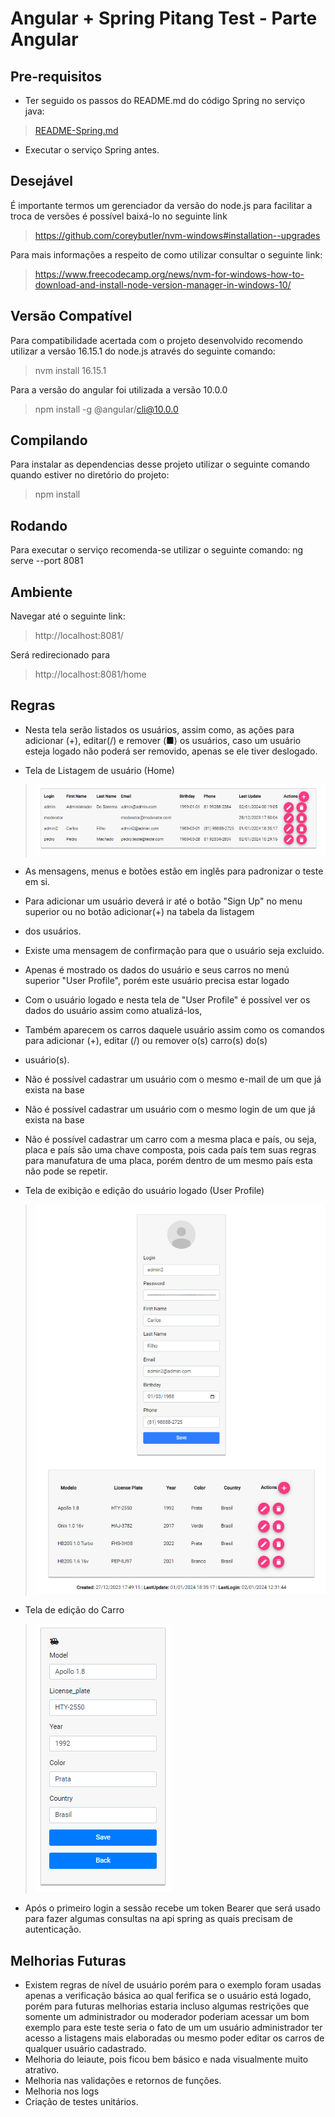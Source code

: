 # Angular + Spring Pitang Test - Parte Angular

## Pre-requisitos
- Ter seguido os passos do README.md do código Spring no serviço java:
> [README-Spring.md](../spring-boot-server/README.md)
- Executar o serviço Spring antes.

## Desejável
É importante termos um gerenciador da versão do node.js para facilitar a troca de versões é possível baixá-lo no seguinte link
> https://github.com/coreybutler/nvm-windows#installation--upgrades

Para mais informações a respeito de como utilizar consultar o seguinte link:
> https://www.freecodecamp.org/news/nvm-for-windows-how-to-download-and-install-node-version-manager-in-windows-10/

## Versão Compatível
Para compatibilidade acertada com o projeto desenvolvido recomendo utilizar a versão 16.15.1 do node.js através do seguinte comando:
> nvm install 16.15.1

Para a versão do angular foi utilizada a versão 10.0.0
> npm install -g @angular/cli@10.0.0

## Compilando
Para instalar as dependencias desse projeto utilizar o seguinte comando quando estiver no 
diretório do projeto:
> npm install


## Rodando
Para executar o serviço recomenda-se utilizar o seguinte comando:
ng serve --port 8081

## Ambiente
Navegar até o seguinte link:
> http://localhost:8081/

Será redirecionado para
> http://localhost:8081/home

## Regras
 - Nesta tela serão listados os usuários, assim como, as ações para adicionar (+), editar(/) e remover (■) os usuários, caso
um usuário esteja logado não poderá ser removido, apenas se ele tiver deslogado.
 * Tela de Listagem de usuário (Home)
> ![listagem-usuarios](listagem-usuarios.png)
 - As mensagens, menus e botões estão em inglês para padronizar o teste em si.

 - Para adicionar um usuário deverá ir até o botão "Sign Up" no menu superior ou no botão adicionar(+) na tabela da listagem 
 - dos usuários.

 - Existe uma mensagem de confirmação para que o usuário seja excluido.
 - Apenas é mostrado os dados do usuário e seus carros no menú superior "User Profile", porém este usuário precisa estar logado

 - Com o usuário logado e nesta tela de "User Profile" é possível ver os dados do usuário assim como atualizá-los, 
 - Também aparecem os carros daquele usuário assim como os comandos para adicionar (+), editar (/) ou remover o(s) carro(s) do(s) 
 - usuário(s). 

 - Não é possível cadastrar um usuário com o mesmo e-mail de um que já exista na base
 - Não é possível cadastrar um usuário com o mesmo login de um que já exista na base
 - Não é possível cadastrar um carro com a mesma placa e país, ou seja, placa e país são uma chave composta, pois cada país 
   tem suas regras para manufatura de uma placa, porém dentro de um mesmo país esta não pode se repetir.
* Tela de exibição e edição do usuário logado (User Profile)
> ![tela-exemplo-profile-logado](tela-exemplo-profile-logado.png)

* Tela de edição do Carro
> ![edicao-do-carro.png](edicao-do-carro.png)
   - Após o primeiro login a sessão recebe um token Bearer que será usado para fazer algumas consultas na api spring as 
  quais precisam de autenticação.

## Melhorias Futuras
 - Existem regras de nível de usuário porém para o exemplo foram usadas apenas a verificação básica ao qual ferifica se o 
usuário está logado, porém para futuras melhorias estaria incluso algumas restrições que somente um administrador ou 
moderador poderiam acessar um bom exemplo para este teste seria o fato de um um usuário administrador ter acesso a listagens
mais elaboradas ou mesmo poder editar os carros de qualquer usuário cadastrado.
 - Melhoria do leiaute, pois ficou bem básico e nada visualmente muito atrativo.
 - Melhoria nas validações e retornos de funções.
 - Melhoria nos logs
 - Criação de testes unitários.
